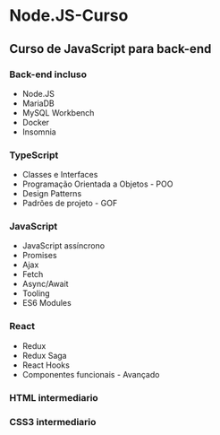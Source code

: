 # Node.JS-Curso

## Curso de JavaScript para back-end

### Back-end incluso
* Node.JS
* MariaDB
* MySQL Workbench
* Docker 
* Insomnia


### TypeScript
* Classes e Interfaces 
* Programação Orientada a Objetos - POO
* Design Patterns 
* Padrões de projeto - GOF


### JavaScript
* JavaScript assíncrono
* Promises
* Ajax
* Fetch 
* Async/Await
* Tooling 
* ES6 Modules


### React 
* Redux 
* Redux Saga 
* React Hooks 
* Componentes funcionais - Avançado

### HTML intermediario

### CSS3 intermediario
